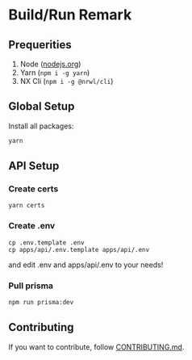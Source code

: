 # Build/Run Remark

## Prequerities

1. Node ([nodejs.org](https://nodejs.org/en/))
2. Yarn (`npm i -g yarn`)
3. NX Cli (`npm i -g @nrwl/cli`)

## Global Setup

Install all packages:

```bash
yarn
```

## API Setup

### Create certs

```
yarn certs
```

### Create .env

```
cp .env.template .env
cp apps/api/.env.template apps/api/.env
```

and edit .env and apps/api/.env to your needs!

### Pull prisma

```bash
npm run prisma:dev
```

## Contributing

If you want to contribute, follow [CONTRIBUTING.md](CONTRIBUTING.md).
